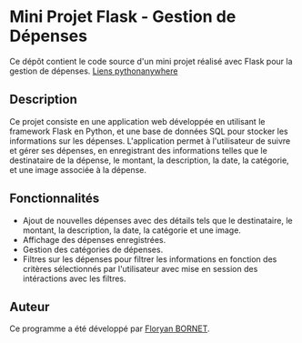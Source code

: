 # Mini Projet Flask - Gestion de Dépenses

Ce dépôt contient le code source d'un mini projet réalisé avec Flask pour la gestion de dépenses. 
[Liens pythonanywhere](https://floryan.pythonanywhere.com/)

## Description

Ce projet consiste en une application web développée en utilisant le framework Flask en Python, et une base de données SQL pour stocker les informations sur les dépenses. L'application permet à l'utilisateur de suivre et gérer ses dépenses, en enregistrant des informations telles que le destinataire de la dépense, le montant, la description, la date, la catégorie, et une image associée à la dépense.

## Fonctionnalités

- Ajout de nouvelles dépenses avec des détails tels que le destinataire, le montant, la description, la date, la catégorie et une image.
- Affichage des dépenses enregistrées.
- Gestion des catégories de dépenses.
- Filtres sur les dépenses pour filtrer les informations en fonction des critères sélectionnés par l'utilisateur avec mise en session des intéractions avec les filtres.

## Auteur

Ce programme a été développé par [Floryan BORNET](https://github.com/BornetFloryan). 
